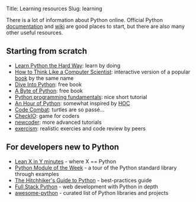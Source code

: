 Title: Learning resources
Slug: learning

There is a lot of information about Python online.
Official Python [documentation](https://www.python.org/doc/) and 
[wiki](https://wiki.python.org/moin/) are good places to start, but there are
also many other useful resources.


## Starting from scratch

* [Learn Python the Hard Way](http://learnpythonthehardway.org/book/): learn by
  doing
* [How to Think Like a Computer
  Scientist](http://interactivepython.org/runestone/static/thinkcspy/index.html):
  interactive version of a popular [book](http://www.greenteapress.com/thinkpython/) by the same name
* [Dive Into Python](http://www.diveintopython3.net/): free book
* [A Byte of Python](http://www.swaroopch.com/notes/python/): free book
* [Python programming
  fundamentals](http://www.thinkful.com/learn/python-programming-fundamentals/):
  nice short tutorial
* [An Hour of Python](https://hourofpython.com/): somewhat inspired by [HOC](http://studio.code.org/)
* [Code Combat](http://codecombat.com/): turtles are so passé...
* [CheckIO](http://www.checkio.org/): game for coders
* [newcoder](http://newcoder.io/): more advanced tutorials
* [exercism](http://exercism.io/): realistic exercies and code review by peers


## For developers new to Python

* [Lean X in Y minutes](http://learnxinyminutes.com/docs/python/) - where X ==
  Python
* [Python Module of the Week](http://pymotw.com/) - a tour of the Python
  standard library through examples
* [The Hitchhiker's Guide to Python](http://docs.python-guide.org/en/latest/) -
  best-practices guide
* [Full Stack Python](http://www.fullstackpython.com/) - web development with
  Python in depth
* [awesome-python](https://github.com/vinta/awesome-python) - curated list of
  Python libraries and projects
